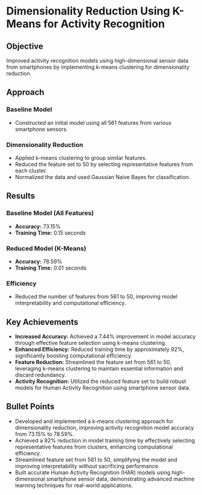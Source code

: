 # Dimensionality Reduction Using K-Means for Activity Recognition

## Objective
Improved activity recognition models using high-dimensional sensor data from smartphones by implementing k-means clustering for dimensionality reduction.

## Approach

### Baseline Model
- Constructed an initial model using all 561 features from various smartphone sensors.

### Dimensionality Reduction
- Applied k-means clustering to group similar features.
- Reduced the feature set to 50 by selecting representative features from each cluster.
- Normalized the data and used Gaussian Naive Bayes for classification.

## Results

### Baseline Model (All Features)
- **Accuracy:** 73.15%
- **Training Time:** 0.15 seconds

### Reduced Model (K-Means)
- **Accuracy:** 78.59%
- **Training Time:** 0.01 seconds

### Efficiency
- Reduced the number of features from 561 to 50, improving model interpretability and computational efficiency.

## Key Achievements
- **Increased Accuracy:** Achieved a 7.44% improvement in model accuracy through effective feature selection using k-means clustering.
- **Enhanced Efficiency:** Reduced training time by approximately 92%, significantly boosting computational efficiency.
- **Feature Reduction:** Streamlined the feature set from 561 to 50, leveraging k-means clustering to maintain essential information and discard redundancy.
- **Activity Recognition:** Utilized the reduced feature set to build robust models for Human Activity Recognition using smartphone sensor data.

## Bullet Points
- Developed and implemented a k-means clustering approach for dimensionality reduction, improving activity recognition model accuracy from 73.15% to 78.59%.
- Achieved a 92% reduction in model training time by effectively selecting representative features from clusters, enhancing computational efficiency.
- Streamlined feature set from 561 to 50, simplifying the model and improving interpretability without sacrificing performance.
- Built accurate Human Activity Recognition (HAR) models using high-dimensional smartphone sensor data, demonstrating advanced machine learning techniques for real-world applications.


